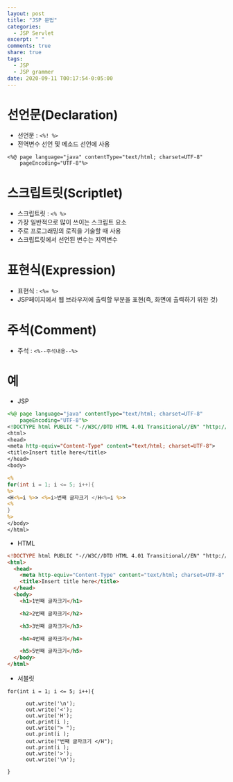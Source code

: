 ```yaml
---
layout: post
title: "JSP 문법"
categories:
  - JSP Servlet
excerpt: " "
comments: true
share: true
tags:
  - JSP
  - JSP grammer
date: 2020-09-11 T00:17:54-0:05:00
---
```


# 선언문(Declaration)

- 선언문 : `<%! %>`
- 전역변수 선언 및 메소드 선언에 사용

```
<%@ page language="java" contentType="text/html; charset=UTF-8"
    pageEncoding="UTF-8"%>
```

# 스크립트릿(Scriptlet)

- 스크립트릿 : `<% %>`
- 가장 일반적으로 많이 쓰이는 스크립트 요소
- 주로 프로그래밍의 로직을 기술할 때 사용
- 스크립트릿에서 선언된 변수는 지역변수

# 표현식(Expression)

- 표현식 : `<%= %>`
- JSP페이지에서 웹 브라우저에 출력할 부분을 표현(즉, 화면에 출력하기 위한 것)

# 주석(Comment)

- 주석 : `<%--주석내용--%>`

# 예

- JSP

```jsp
<%@ page language="java" contentType="text/html; charset=UTF-8"
    pageEncoding="UTF-8"%>
<!DOCTYPE html PUBLIC "-//W3C//DTD HTML 4.01 Transitional//EN" "http://www.w3.org/TR/html4/loose.dtd">
<html>
<head>
<meta http-equiv="Content-Type" content="text/html; charset=UTF-8">
<title>Insert title here</title>
</head>
<body>

<%
for(int i = 1; i <= 5; i++){
%>
<H<%=i %>> <%=i>번째 글자크기 </H<%=i %>>
<%
}
%>
</body>
</html>
```

- HTML

```html
<!DOCTYPE html PUBLIC "-//W3C//DTD HTML 4.01 Transitional//EN" "http://www.w3.org/TR/html4/loose.dtd">
<html>
  <head>
    <meta http-equiv="Content-Type" content="text/html; charset=UTF-8" />
    <title>Insert title here</title>
  </head>
  <body>
    <h1>1번째 글자크기</h1>

    <h2>2번째 글자크기</h2>

    <h3>3번째 글자크기</h3>

    <h4>4번째 글자크기</h4>

    <h5>5번째 글자크기</h5>
  </body>
</html>
```

- 서블릿

```servlet
for(int i = 1; i <= 5; i++){

      out.write('\n');
      out.write('<');
      out.write('H');
      out.print(i );
      out.write("> ");
      out.print(i );
      out.write("번째 글자크기 </H");
      out.print(i );
      out.write('>');
      out.write('\n');

}
```
